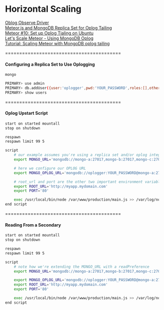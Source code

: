 Horizontal Scaling
=========================================

[Oblog Observe Driver](https://github.com/meteor/meteor/wiki/Oplog-Observe-Driver)  
[Meteor.js and MongoDB Replica Set for Oplog Tailing](http://www.manuel-schoebel.com/blog/meteorjs-and-mongodb-replica-set-for-oplog-tailing)  
[Meteor #10: Set up Oplog Tialing on Ubuntu](http://journal.gentlenode.com/meteor-10-set-up-oplog-tailing-on-ubuntu/)  
[Let's Scale Meteor - Using MongoDB Oplog](https://meteorhacks.com/lets-scale-meteor.html)  
[Tutorial: Scaling Meteor with MongoDB oplog tailing](http://blog.mongolab.com/2014/07/tutorial-scaling-meteor-with-mongodb-oplog-tailing/)  


=========================================
#### Configuring a Replica Set to Use Oplogging

````sh
mongo

PRIMARY> use admin
PRIMARY> db.addUser({user:'oplogger',pwd:'YOUR_PASSWORD',roles:[],otherDBRoles:{local:["read"]}})
PRIMARY> show users
````

=========================================
#### Oplog Upstart Script

````sh
start on started mountall
stop on shutdown

respawn
respawn limit 99 5

script
    # our example assumes you're using a replica set and/or oplog integreation
    export MONGO_URL='mongodb://mongo-a:27017,mongo-b:27017,mongo-c:27017/?replicaSet=meteor'

    # here we configure our OPLOG URL
    export MONGO_OPLOG_URL='mongodb://oplogger:YOUR_PASSWORD@mongo-a:27017,mongo-b:27017,mongo-c:27017/local?authSource=admin'

    # root_url and port are the other two important environment variables to set
    export ROOT_URL='http://myapp.mydomain.com'
    export PORT='80'

    exec /usr/local/bin/node /var/www/production/main.js >> /var/log/node.log 2>&1
end script
````

=========================================
#### Reading From a Secondary  


````sh
start on started mountall
stop on shutdown

respawn
respawn limit 99 5

script
    # note how we're extending the MONGO_URL with a readPreference
    export MONGO_URL='mongodb://mongo-a:27017,mongo-b:27017,mongo-c:27017/?replicaSet=meteor&readPreference=secondaryPreferred'

    export MONGO_OPLOG_URL='mongodb://oplogger:YOUR_PASSWORD@mongo-a:27017,mongo-b:27017,mongo-c:27017/local?authSource=admin'
    export ROOT_URL='http://myapp.mydomain.com'
    export PORT='80'

    exec /usr/local/bin/node /var/www/production/main.js >> /var/log/node.log 2>&1
end script
````

